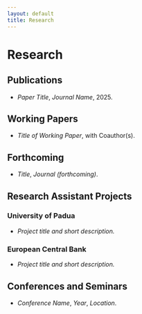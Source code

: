 ```yaml
---
layout: default
title: Research
---
```


# Research

## Publications
- *Paper Title*, *Journal Name*, 2025.

## Working Papers
- *Title of Working Paper*, with Coauthor(s).

## Forthcoming
- *Title*, *Journal (forthcoming)*.

## Research Assistant Projects

### University of Padua
- *Project title and short description.*

### European Central Bank
- *Project title and short description.*

## Conferences and Seminars
- *Conference Name*, *Year*, *Location*.
